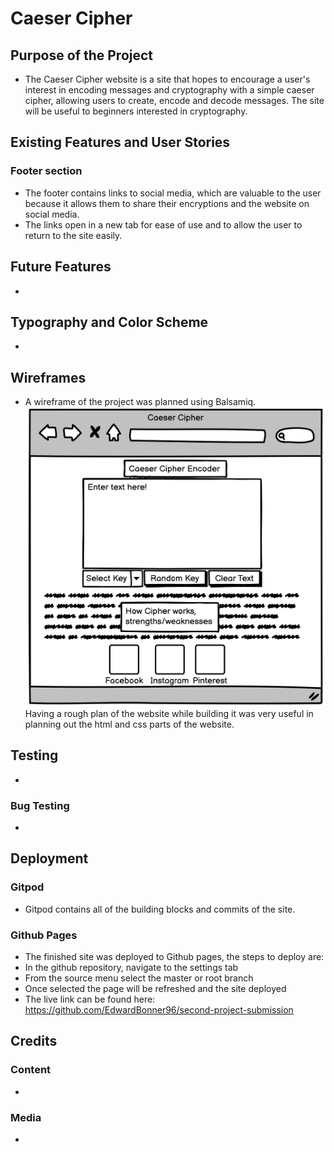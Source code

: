 # Caeser Cipher

## Purpose of the Project
 - The Caeser Cipher website is a site that hopes to encourage a user's interest in encoding messages and cryptography with a simple caeser cipher, allowing users to create, encode and decode messages. The site will be useful to beginners interested in cryptography.   
## Existing Features and User Stories

### Footer section
 - The footer contains links to social media, which are valuable to the user because it allows them to share their encryptions and the website on social media.
 - The links open in a new tab for ease of use and to allow the user to return to the site easily.

## Future Features
 - 

## Typography and Color Scheme
 - 

## Wireframes
 - A wireframe of the project was planned using Balsamiq.
 ![Wireframe plan](assets/images/caeser-cipher-wireframe.png)
Having a rough plan of the website while building it was very useful in planning out the html and css parts of the website.

## Testing
 - 

 ### Bug Testing
 - 

## Deployment
### Gitpod
 - Gitpod contains all of the building blocks and commits of the site. 

### Github Pages
 - The finished site was deployed to Github pages, the steps to deploy are:
 - In the github repository, navigate to the settings tab
 - From the source menu select the master or root branch
 - Once selected the page will be refreshed and the site deployed
 - The live link can be found here: https://github.com/EdwardBonner96/second-project-submission

## Credits
### Content
 - 
### Media 
 - 